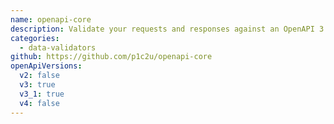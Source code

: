 ```yaml
---
name: openapi-core
description: Validate your requests and responses against an OpenAPI 3 specification and get very verbose and human-readable descriptions of errors. You will receive a deserialized object along with validation result, so you won't need to deserialize it twice.
categories:
  - data-validators
github: https://github.com/p1c2u/openapi-core
openApiVersions:
  v2: false
  v3: true
  v3_1: true
  v4: false
---
```

